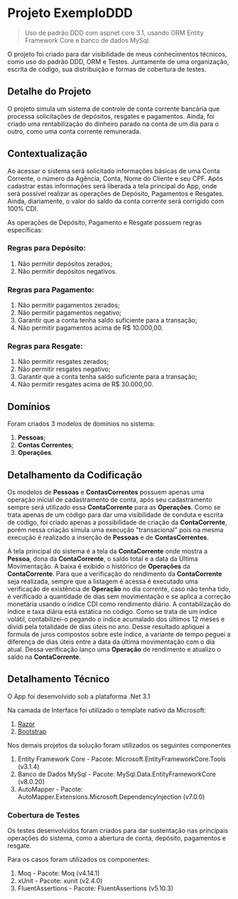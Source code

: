 # Projeto ExemploDDD
> Uso de padrão DDD com aspnet core 3.1, usando ORM Entity Framework Core e banco de dados MySql.

O projeto foi criado para dar visibilidade de meus conhecimentos técnicos, como uso do padrão DDD, ORM e Testes. 
Juntamente de uma organização, escrita de código, sua distribuição e formas de cobertura de testes. 

## Detalhe do Projeto

O projeto simula um sistema de controle de conta corrente bancária que processa solicitações de depósitos, resgates e pagamentos. 
Ainda, foi criado uma rentabilização do dinheiro parado na conta de um dia para o outro, como uma conta corrente remunerada.

## Contextualização
Ao acessar o sistema será solicitado informações básicas de uma Conta Corrente, o número da Agência, Conta, Nome do Cliente e seu CPF.
Após cadastrar estas informações será liberada a tela principal do App, onde será possível realizar as operações de Depósito, Pagamentos e Resgates.
Ainda, diariamente, o valor do saldo da conta corrente será corrigido com 100% CDI.

As operações de Depósito, Pagamento e Resgate possuem regras específicas:

### Regras para Depósito:
1. Não permitir depósitos zerados;
2. Não permitir depósitos negativos.

### Regras para Pagamento:
1. Não permitir pagamentos zerados;
2. Não permitir pagamentos negativo;
3. Garantir que a conta tenha saldo suficiente para a transação;
4. Não permitir pagamentos acima de R$ 10.000,00.

### Regras para Resgate:
1. Não permitir resgates zerados;
2. Não permitir resgates negativo;
3. Garantir que a conta tenha saldo suficiente para a transação;
4. Não permitir resgates acima de R$ 30.000,00.

## Domínios
Foram criados 3 modelos de domínios no sistema:
1. __Pessoas__;
2. __Contas Correntes__;
3. __Operações__.

## Detalhamento da Codificação
Os modelos de __Pessoas__ e __ContasCorrentes__ possuem apenas uma operação inicial de cadastramento de conta, após seu cadastramento sempre será utilizado essa __ContaCorrente__ para as __Operações__. 
Como se trata apenas de um código para dar uma visibilidade de conduta e escrita de código, foi criado apenas a possibilidade de criação da __ContaCorrente__, porém nessa criação simula uma execução "transacional" pois na mesma execução é realizado a inserção de __Pessoas__ e de __ContasCorrentes__.

A tela principal do sistema é a tela da __ContaCorrente__ onde mostra a __Pessoa__, dona da __ContaCorrente__, o saldo total e a data da Última Movimentação. A baixa é exibido o histórico de __Operações__ da __ContaCorrente__. 
Para que a verificação do rendimento da __ContaCorrente__ seja realizada, sempre que a listagem é acessa é executado uma verificação de existência de __Operação__ no dia corrente, caso não tenha tido, é verificado a quantidade de dias sem movimentação e se aplica a correção monetária usando o índice CDI como rendimento diário. A contabilização do índice e taxa diária está estática no código. Como se trata de um índice volátil, contabilizei-o pegando o índice acumalado dos últimos 12 meses e dividi pela totalidade de dias úteis no ano. Desse resultado apliquei a formula de juros compostos sobre este índice, a variante de tempo peguei a diferença de dias úteis entre a data da última movimentação com o dia atual. Dessa verificação lanço uma __Operação__ de rendimento e atualizo o saldo na __ContaCorrente__.

## Detalhamento Técnico
O App foi desenvolvido sob a plataforma .Net 3.1

Na camada de Interface foi utilizado o template nativo da Microsoft:
1. [Razor](https://docs.microsoft.com/pt-br/aspnet/core/razor-pages/?view=aspnetcore-3.1&tabs=visual-studio)
2. [Bootstrap](https://getbootstrap.com/docs/4.5/getting-started/introduction)

Nos demais projetos da solução foram utilizados os seguintes componentes
1. Entity Framework Core - Pacote: Microsoft.EntityFrameworkCore.Tools (v3.1.4)
2. Banco de Dados MySql - Pacote: MySql.Data.EntityFrameworkCore (v8.0.20)
3. AutoMapper - Pacote: AutoMapper.Extensions.Microsoft.DependencyInjection (v7.0.0)

### Cobertura de Testes
Os testes desenvolvidos foram criados para dar sustentação nas principais operações do sistema, como a abertura de conta, depósito, pagamentos e resgate.

Para os casos foram utilizados os componentes:
1. Moq - Pacote: Moq (v4.14.1)
2. xUnit - Pacote: xunit (v2.4.0)
3. FluentAssertions - Pacote: FluentAssertions (v5.10.3)
